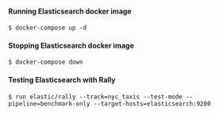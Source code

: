 #### Running Elasticsearch docker image

`$ docker-compose up -d`

#### Stopping Elasticsearch docker image
`$ docker-compose down`

#### Testing Elasticsearch with Rally
`$ run elastic/rally --track=nyc_taxis --test-mode --pipeline=benchmark-only --target-hosts=elasticsearch:9200`
